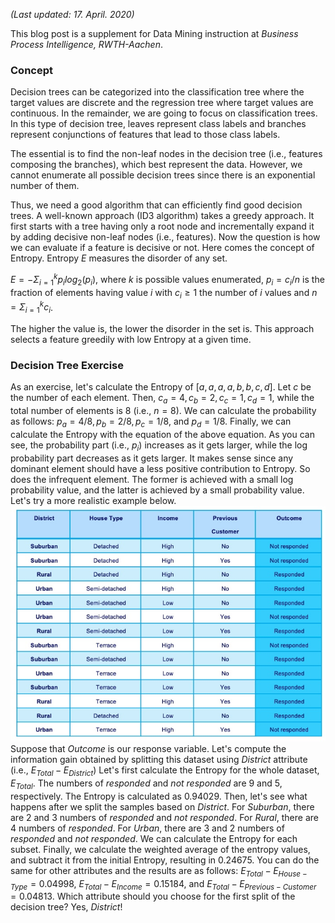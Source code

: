 *(Last updated: 17. April. 2020)*

This blog post is a supplement for Data Mining instruction at *Business Process Intelligence, RWTH-Aachen*.

### Concept
Decision trees can be categorized into the classification tree where the target values are discrete and the regression tree where target values are continuous. In the remainder, we are going to focus on classification trees. In this type of decision tree, leaves represent class labels and branches represent conjunctions of features that lead to those class labels.

The essential is to find the non-leaf nodes in the decision tree (i.e., features composing the branches), which best represent the data. However, we cannot enumerate all possible decision trees since there is an exponential number of them.

Thus, we need a good algorithm that can efficiently find good decision trees. A well-known approach (ID3 algorithm) takes a greedy approach. It first starts with a tree having only a root node and incrementally expand it by adding decisive non-leaf nodes (i.e., features). Now the question is how we can evaluate if a feature is decisive or not. Here comes the concept of Entropy. Entropy $E$ measures the disorder of any set.

$E=-\Sigma_{i=1}^{k}p_i log_2(p_i)$, where $k$ is possible values enumerated, $p_i=c_i/n$ is the fraction of elements having value $i$ with $c_i \ge 1$ the number of $i$ values and $n=\Sigma_{i=1}^k c_i$.

The higher the value is, the lower the disorder in the set is. This approach selects a feature greedily with low Entropy at a given time.

### Decision Tree Exercise
As an exercise, let's calculate the Entropy of $[a,a,a,a,b,b,c,d]$. Let $c$ be the number of each element. Then, $c_a=4, c_b=2, c_c=1, c_d=1$, while the total number of elements is $8$ (i.e., $n=8$). We can calculate the probability as follows: $p_a=4/8, p_b=2/8, p_c=1/8,$ and $p_d=1/8$. Finally, we can calculate the Entropy with the equation of the above equation. As you can see, the probability part (i.e., $p_i$) increases as it gets larger, while the log probability part decreases as it gets larger. It makes sense since any dominant element should have a less positive contribution to Entropy. So does the infrequent element. The former is achieved with a small log probability value, and the latter is achieved by a small probability value.
Let's try a more realistic example below.
![IMAGE](resources/E99E3009247642EA08658DD52FC9CF44.jpg)
Suppose that _Outcome_ is our response variable. Let's compute the information gain obtained by splitting this dataset using _District_ attribute (i.e., $E_{Total}-E_{District}$)
Let's first calculate the Entropy for the whole dataset, $E_{Total}$. The numbers of _responded_ and _not responded_ are $9$ and $5$, respectively. The Entropy is calculated as $0.94029$. Then, let's see what happens after we split the samples based on _District_. For _Suburban_, there are $2$ and $3$ numbers of _responded_ and _not responded_. For _Rural_, there are $4$ numbers of _responded_. For _Urban_, there are $3$ and $2$ numbers of _responded_ and _not responded_. We can calculate the Entropy for each subset. Finally, we calculate the weighted average of the entropy values, and subtract it from the initial Entropy, resulting in $0.24675$.
You can do the same for other attributes and the results are as follows: $E_{Total}-E_{House-Type}=0.04998$, $E_{Total}-E_{Income}=0.15184$, and $E_{Total}-E_{Previous-Customer}=0.04813$. Which attribute should you choose for the first split of the decision tree? Yes, _District_!